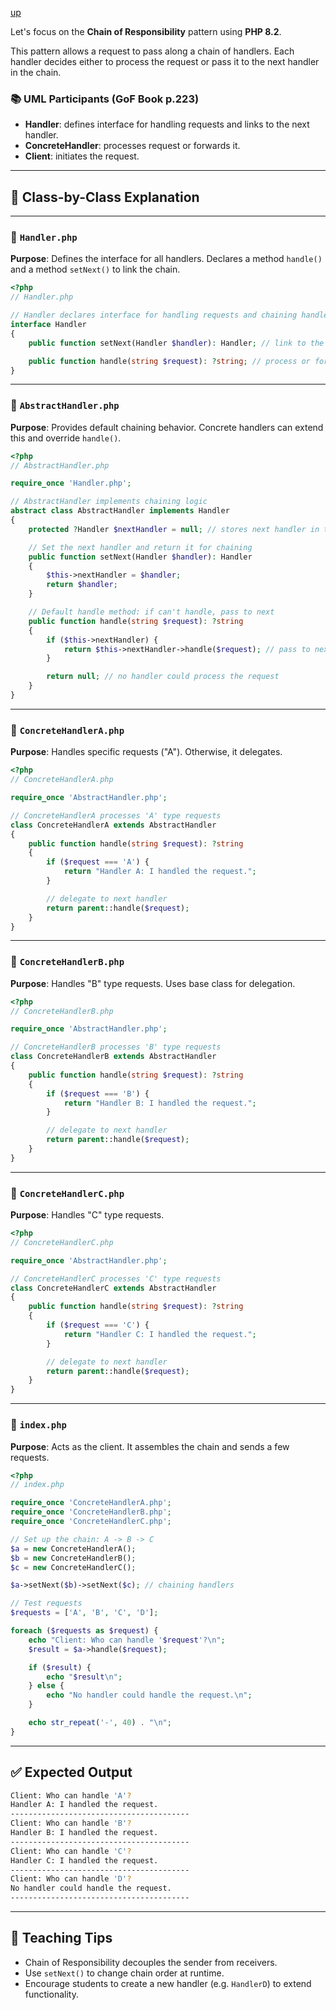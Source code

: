 [up](../README.md)

Let's focus on the **Chain of Responsibility** pattern using **PHP 8.2**.

This pattern allows a request to pass along a chain of handlers. Each handler decides either to process the request or pass it to the next handler in the chain.

### 📚 UML Participants (GoF Book p.223)

* **Handler**: defines interface for handling requests and links to the next handler.
* **ConcreteHandler**: processes request or forwards it.
* **Client**: initiates the request.

---

## 🧩 Class-by-Class Explanation

---

### 🔹 `Handler.php`

**Purpose**:
Defines the interface for all handlers. Declares a method `handle()` and a method `setNext()` to link the chain.

```php
<?php
// Handler.php

// Handler declares interface for handling requests and chaining handlers
interface Handler
{
    public function setNext(Handler $handler): Handler; // link to the next handler

    public function handle(string $request): ?string; // process or forward the request
}
```

---

### 🔹 `AbstractHandler.php`

**Purpose**:
Provides default chaining behavior. Concrete handlers can extend this and override `handle()`.

```php
<?php
// AbstractHandler.php

require_once 'Handler.php';

// AbstractHandler implements chaining logic
abstract class AbstractHandler implements Handler
{
    protected ?Handler $nextHandler = null; // stores next handler in the chain

    // Set the next handler and return it for chaining
    public function setNext(Handler $handler): Handler
    {
        $this->nextHandler = $handler;
        return $handler;
    }

    // Default handle method: if can't handle, pass to next
    public function handle(string $request): ?string
    {
        if ($this->nextHandler) {
            return $this->nextHandler->handle($request); // pass to next
        }

        return null; // no handler could process the request
    }
}
```

---

### 🔹 `ConcreteHandlerA.php`

**Purpose**:
Handles specific requests ("A"). Otherwise, it delegates.

```php
<?php
// ConcreteHandlerA.php

require_once 'AbstractHandler.php';

// ConcreteHandlerA processes 'A' type requests
class ConcreteHandlerA extends AbstractHandler
{
    public function handle(string $request): ?string
    {
        if ($request === 'A') {
            return "Handler A: I handled the request.";
        }

        // delegate to next handler
        return parent::handle($request);
    }
}
```

---

### 🔹 `ConcreteHandlerB.php`

**Purpose**:
Handles "B" type requests. Uses base class for delegation.

```php
<?php
// ConcreteHandlerB.php

require_once 'AbstractHandler.php';

// ConcreteHandlerB processes 'B' type requests
class ConcreteHandlerB extends AbstractHandler
{
    public function handle(string $request): ?string
    {
        if ($request === 'B') {
            return "Handler B: I handled the request.";
        }

        // delegate to next handler
        return parent::handle($request);
    }
}
```

---

### 🔹 `ConcreteHandlerC.php`

**Purpose**:
Handles "C" type requests.

```php
<?php
// ConcreteHandlerC.php

require_once 'AbstractHandler.php';

// ConcreteHandlerC processes 'C' type requests
class ConcreteHandlerC extends AbstractHandler
{
    public function handle(string $request): ?string
    {
        if ($request === 'C') {
            return "Handler C: I handled the request.";
        }

        // delegate to next handler
        return parent::handle($request);
    }
}
```

---

### 🚀 `index.php`

**Purpose**:
Acts as the client. It assembles the chain and sends a few requests.

```php
<?php
// index.php

require_once 'ConcreteHandlerA.php';
require_once 'ConcreteHandlerB.php';
require_once 'ConcreteHandlerC.php';

// Set up the chain: A -> B -> C
$a = new ConcreteHandlerA();
$b = new ConcreteHandlerB();
$c = new ConcreteHandlerC();

$a->setNext($b)->setNext($c); // chaining handlers

// Test requests
$requests = ['A', 'B', 'C', 'D'];

foreach ($requests as $request) {
    echo "Client: Who can handle '$request'?\n";
    $result = $a->handle($request);

    if ($result) {
        echo "$result\n";
    } else {
        echo "No handler could handle the request.\n";
    }

    echo str_repeat('-', 40) . "\n";
}
```

---

## ✅ Expected Output

```bash
Client: Who can handle 'A'?
Handler A: I handled the request.
----------------------------------------
Client: Who can handle 'B'?
Handler B: I handled the request.
----------------------------------------
Client: Who can handle 'C'?
Handler C: I handled the request.
----------------------------------------
Client: Who can handle 'D'?
No handler could handle the request.
----------------------------------------
```

---

## 🧠 Teaching Tips

* Chain of Responsibility decouples the sender from receivers.
* Use `setNext()` to change chain order at runtime.
* Encourage students to create a new handler (e.g. `HandlerD`) to extend functionality.

